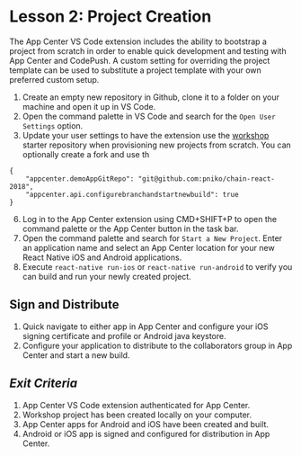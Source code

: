 # Lesson 2: Project Creation
The App Center VS Code extension includes the ability to bootstrap a project from scratch in order to enable quick development and testing with App Center and CodePush. A custom setting for overriding the project template can be used to substitute a project template with your own preferred custom setup.

1. Create an empty new repository in Github, clone it to a folder on your machine and open it up in VS Code.
2. Open the command palette in VS Code and search for the `Open User Settings` option.
3. Update your user settings to have the extension use the [workshop](https://github.com/pniko/chain-react-2018) starter repository when provisioning new projects from scratch. You can optionally create a fork and use th
```
{
    "appcenter.demoAppGitRepo": "git@github.com:pniko/chain-react-2018",
    "appcenter.api.configurebranchandstartnewbuild": true
}
```
6. Log in to the App Center extension using CMD+SHIFT+P to open the command palette or the App Center button in the task bar.
7. Open the command palette and search for `Start a New Project`. Enter an application name and select an App Center location for your new React Native iOS and Android applications.
8. Execute `react-native run-ios` or `react-native run-android` to verify you can build and run your newly created project.

## Sign and Distribute
1. Quick navigate to either app in App Center and configure your iOS signing certificate and profile or Android java keystore.
2. Configure your application to distribute to the collaborators group in App Center and start a new build.

## _Exit Criteria_
1. App Center VS Code extension authenticated for App Center.
2. Workshop project has been created locally on your computer.
3. App Center apps for Android and iOS have been created and built.
4. Android or iOS app is signed and configured for distribution in App Center.